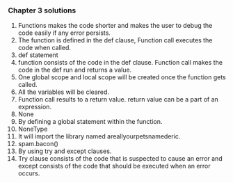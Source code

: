 ### Chapter 3 solutions

1) Functions makes the code shorter and makes the user to debug the code easily if any error persists.
2) The function is defined in the def clause, Function call executes the code when called.
3) def statement
4) function consists of the code in the def clause. Function call makes the code in the def run and returns a value.
5) One global scope and local scope will be created once the function gets called.
6) All the variables will be cleared.
7) Function call results to a return value. return value can be a part of an expression.
8) None
9) By defining a global statement within the function.
10) NoneType
11) It will import the library named areallyourpetsnamederic.
12) spam.bacon()
13) By using try and except clauses.
14) Try clause consists of the code that is suspected to cause an error and except consists of the code that should be executed when an error occurs.

